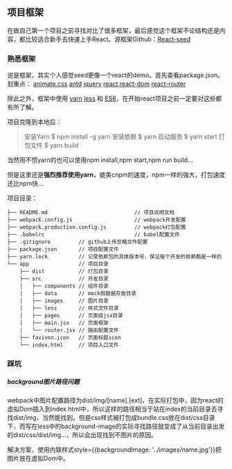 ## 项目框架

在做自己第一个项目之前寻找对比了很多框架，最后感觉这个框架不论结构还是内容，都比较适合新手去快速上手React。源框架Github：[React-seed](https://github.com/JasonBai007/react-seed)

### 熟悉框架

说是框架，其实个人感觉seed更像一个react的demo。首先查看package.json。划重点：   [animate.css](https://daneden.github.io/animate.css/)   [antd](https://ant.design/docs/react/introduce-cn)   [jquery](http://jquery.cuishifeng.cn/index.html)   [react,react-dom](https://tianxiangbing.github.io/react-cn/docs/getting-started.html)   [react-router](http://www.ruanyifeng.com/blog/2016/05/react_router.html?utm_source=tool.lu)

除此之外，框架中使用 [yarn](https://yarnpkg.com/zh-Hans/)   [less](http://lesscss.cn/)  和  [ES6](http://es6.ruanyifeng.com/)，在开始react项目之前一定要对这些都有所了解。

项目克隆到本地后：

> 安装Yarn  $ npm install -g yarn
> 安装依赖  $ yarn
> 启动服务  $ yarn start
> 打包文件  $ yarn build

当然用不惯yarn的也可以使用npm install,npm start,npm run build...  

但是这里还是**强烈推荐使用yarn**，媲美cnpm的速度，npm一样的强大，打包速度还比npm快...

项目目录：

```
├── README.md                            // 项目说明文档
├── webpack.config.js                    // webpack开发配置
├── webpack.production.config.js         // webpack打包配置
├── .babelrc                             // babel配置文件
├── .gitignore         // github上传忽略文件配置
├── package.json       // 项目配置文件
├── yarn.lock          // 记录依赖包的具体版本号，保证每个开发的依赖都是一样的
└── app                // 项目目录
    ├── dist           // 打包目录
    ├── src            // 开发目录
    │   ├── components // 组件目录
    │   ├── data       // mock假数据存放目录
    │   ├── images     // 图片目录
    │   ├── less       // 样式文件目录
    │   ├── pages      // 页面级jsx目录
    │   ├── main.jsx   // 页面框架
    │   └── router.jsx // 路由配置文件
    ├── favivon.icon   // 页面标题icon
    └── index.html     // 项目入口文件
```

### 踩坑

##### background图片路径问题

webpack中图片配置路径为dist/img/[name].[ext]，在实际打包中，因为react的虚拟Dom插入到index.html中，所以这样的路径相当于站在index的当前目录去寻找dist/img，当然能找到。但是css样式被打包成bundle.css放在dist/css目录下，而写在less中的background-image的实际寻找路径就变成了从当前目录出发的dist/css/dist/img...，所以会出现找到不图片的原因。

解决方案，使用内联样式style={{backgroundImage: '../images/name.jpg'}}把图片放在虚拟Dom中。